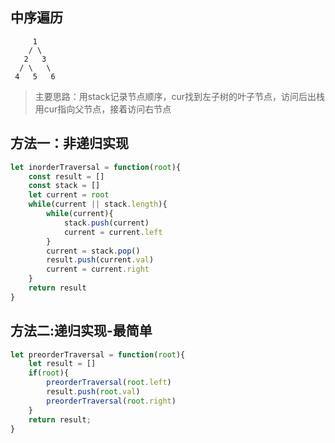## 中序遍历
```
     1
    / \
   2   3
  / \   \
 4   5   6
```

>主要思路：用stack记录节点顺序，cur找到左子树的叶子节点，访问后出栈用cur指向父节点，接着访问右节点

## 方法一：非递归实现
```js
let inorderTraversal = function(root){
    const result = []
    const stack = []
    let current = root
    while(current || stack.length){
        while(current){
            stack.push(current)
            current = current.left
        }
        current = stack.pop()
        result.push(current.val)
        current = current.right
    }
    return result
}
```

## 方法二:递归实现-最简单
```js
let preorderTraversal = function(root){
    let result = []
    if(root){
        preorderTraversal(root.left)
        result.push(root.val)
        preorderTraversal(root.right)
    }
    return result;
}
```
